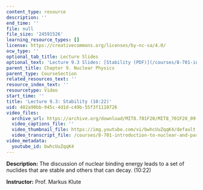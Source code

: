 ```yaml
---
content_type: resource
description: ''
end_time: ''
file: null
file_size: '24591526'
learning_resource_types: []
license: https://creativecommons.org/licenses/by-nc-sa/4.0/
ocw_type: ''
optional_tab_title: Lecture Slides
optional_text: 'Lecture 9.3 Slides: [Stability (PDF)](/courses/8-701-introduction-to-nuclear-and-particle-physics-fall-2020/resources/mit8_701f20_lec9-3)'
parent_title: Chapter 9. Nuclear Physics
parent_type: CourseSection
related_resources_text: ''
resource_index_text: ''
resourcetype: Video
start_time: ''
title: 'Lecture 9.3: Stability (10:22)'
uid: 402a90bb-945c-4d1d-c49b-55f3f1110726
video_files:
  archive_url: https://archive.org/download/MIT8.701F20/MIT8_701F20_09-03_stability_300k.mp4
  video_captions_file: ''
  video_thumbnail_file: https://img.youtube.com/vi/bwhcUuZqqK4/default.jpg
  video_transcript_file: /courses/8-701-introduction-to-nuclear-and-particle-physics-fall-2020/4678e34b83b3a5d138a0036affcb3820_bwhcUuZqqK4.pdf
video_metadata:
  youtube_id: bwhcUuZqqK4
---
```


**Description:** The discussion of nuclear binding energy leads to a set of nuclides that are stable and others that can decay. (10:22)

**Instructor:** Prof. Markus Klute

